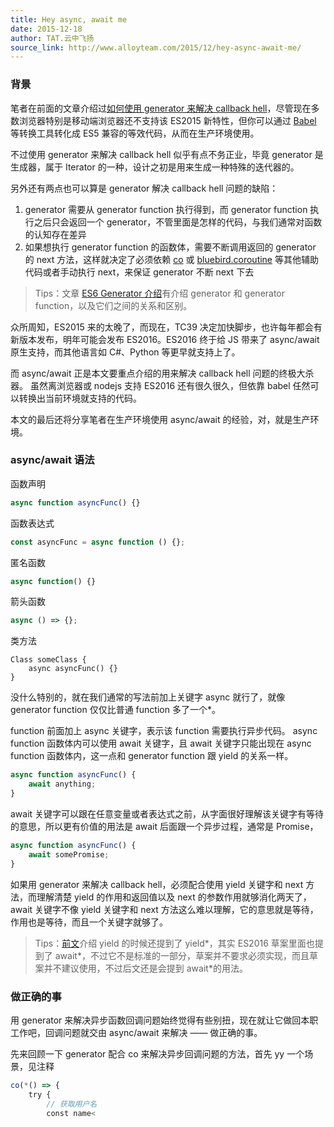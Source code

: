 ```yaml
---
title: Hey async, await me
date: 2015-12-18
author: TAT.云中飞扬
source_link: http://www.alloyteam.com/2015/12/hey-async-await-me/
---
```


<!-- {% raw %} - for jekyll -->

### 背景

笔者在前面的文章介绍过[如何使用 generator 来解决 callback hell](http://www.alloyteam.com/2015/04/solve-callback-hell-with-generator/)，尽管现在多数浏览器特别是移动端浏览器还不支持该 ES2015 新特性，但你可以通过 [Babel](https://babeljs.io/) 等转换工具转化成 ES5 兼容的等效代码，从而在生产环境使用。

不过使用 generator 来解决 callback hell 似乎有点不务正业，毕竟 generator 是生成器，属于 Iterator 的一种，设计之初是用来生成一种特殊的迭代器的。

另外还有两点也可以算是 generator 解决 callback hell 问题的缺陷：

1.  generator 需要从 generator function 执行得到，而 generator function 执行之后只会返回一个 generator，不管里面是怎样的代码，与我们通常对函数的认知存在差异
2.  如果想执行 generator function 的函数体，需要不断调用返回的 generator 的 next 方法，这样就决定了必须依赖 [co](https://github.com/tj/co) 或 [bluebird.coroutine](http://bluebirdjs.com/docs/api/promise.coroutine.html) 等其他辅助代码或者手动执行 next，来保证 generator 不断 next 下去

> Tips：文章 [ES6 Generator 介绍](http://www.alloyteam.com/2015/03/es6-generator-introduction/)有介绍 generator 和 generator function，以及它们之间的关系和区别。

众所周知，ES2015 来的太晚了，而现在，TC39 决定加快脚步，也许每年都会有新版本发布，明年可能会发布 ES2016。ES2016 终于给 JS 带来了 async/await 原生支持，而其他语言如 C#、Python 等更早就支持上了。

而 async/await 正是本文要重点介绍的用来解决 callback hell 问题的终极大杀器。 虽然离浏览器或 nodejs 支持 ES2016 还有很久很久，但依靠 babel 任然可以转换出当前环境就支持的代码。

本文的最后还将分享笔者在生产环境使用 async/await 的经验，对，就是生产环境。

### async/await 语法

函数声明

```javascript
async function asyncFunc() {}
```

函数表达式

```javascript
const asyncFunc = async function () {};
```

匿名函数

```javascript
async function() {}
```

箭头函数

```javascript
async () => {};
```

类方法

    Class someClass {
        async asyncFunc() {}
    }

没什么特别的，就在我们通常的写法前加上关键字 async 就行了，就像 generator function 仅仅比普通 function 多了一个\*。

function 前面加上 async 关键字，表示该 function 需要执行异步代码。 async function 函数体内可以使用 await 关键字，且 await 关键字只能出现在 async function 函数体内，这一点和 generator function 跟 yield 的关系一样。

```javascript
async function asyncFunc() {
    await anything;
}
```

await 关键字可以跟在任意变量或者表达式之前，从字面很好理解该关键字有等待的意思，所以更有价值的用法是 await 后面跟一个异步过程，通常是 Promise，

```javascript
async function asyncFunc() {
    await somePromise;
}
```

如果用 generator 来解决 callback hell，必须配合使用 yield 关键字和 next 方法，而理解清楚 yield 的作用和返回值以及 next 的参数作用就够消化两天了，await 关键字不像 yield 关键字和 next 方法这么难以理解，它的意思就是等待，作用也是等待，而且一个关键字就够了。

> Tips：[前文](http://www.alloyteam.com/2015/03/es6-generator-introduction/)介绍 yield 的时候还提到了 yield\*，其实 ES2016 草案里面也提到了 await\*，不过它不是标准的一部分，草案并不要求必须实现，而且草案并不建议使用，不过后文还是会提到 await\*的用法。

### 做正确的事

用 generator 来解决异步函数回调问题始终觉得有些别扭，现在就让它做回本职工作吧，回调问题就交由 async/await 来解决 —— 做正确的事。

先来回顾一下 generator 配合 co 来解决异步回调问题的方法，首先 yy 一个场景，见注释

```javascript
co(*() => {
    try {
        // 获取用户名
        const name<
```


<!-- {% endraw %} - for jekyll -->